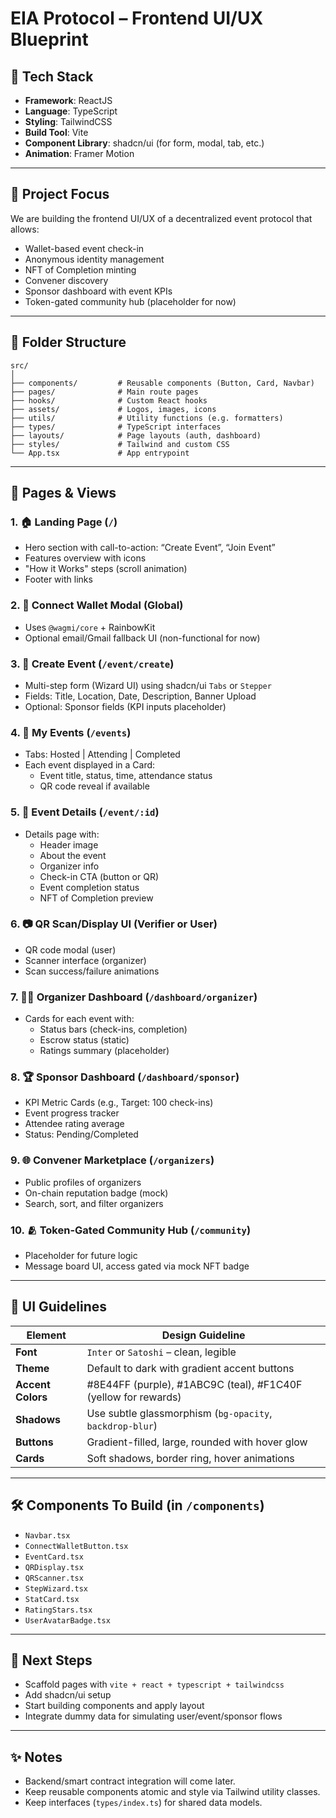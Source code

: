 
# EIA Protocol – Frontend UI/UX Blueprint

## 🧱 Tech Stack
- **Framework**: ReactJS
- **Language**: TypeScript
- **Styling**: TailwindCSS
- **Build Tool**: Vite
- **Component Library**: shadcn/ui (for form, modal, tab, etc.)
- **Animation**: Framer Motion

---

## 🎯 Project Focus
We are building the frontend UI/UX of a decentralized event protocol that allows:
- Wallet-based event check-in
- Anonymous identity management
- NFT of Completion minting
- Convener discovery
- Sponsor dashboard with event KPIs
- Token-gated community hub (placeholder for now)

---

## 📁 Folder Structure
```
src/
│
├── components/         # Reusable components (Button, Card, Navbar)
├── pages/              # Main route pages
├── hooks/              # Custom React hooks
├── assets/             # Logos, images, icons
├── utils/              # Utility functions (e.g. formatters)
├── types/              # TypeScript interfaces
├── layouts/            # Page layouts (auth, dashboard)
├── styles/             # Tailwind and custom CSS
└── App.tsx             # App entrypoint
```

---

## 🧩 Pages & Views

### 1. 🏠 Landing Page (`/`)
- Hero section with call-to-action: “Create Event”, “Join Event”
- Features overview with icons
- "How it Works" steps (scroll animation)
- Footer with links

### 2. 🔐 Connect Wallet Modal (Global)
- Uses `@wagmi/core` + RainbowKit
- Optional email/Gmail fallback UI (non-functional for now)

### 3. 📅 Create Event (`/event/create`)
- Multi-step form (Wizard UI) using shadcn/ui `Tabs` or `Stepper`
- Fields: Title, Location, Date, Description, Banner Upload
- Optional: Sponsor fields (KPI inputs placeholder)

### 4. 🎫 My Events (`/events`)
- Tabs: Hosted | Attending | Completed
- Each event displayed in a Card:
  - Event title, status, time, attendance status
  - QR code reveal if available

### 5. 🧾 Event Details (`/event/:id`)
- Details page with:
  - Header image
  - About the event
  - Organizer info
  - Check-in CTA (button or QR)
  - Event completion status
  - NFT of Completion preview

### 6. 📷 QR Scan/Display UI (Verifier or User)
- QR code modal (user)
- Scanner interface (organizer)
- Scan success/failure animations

### 7. 🧑‍💼 Organizer Dashboard (`/dashboard/organizer`)
- Cards for each event with:
  - Status bars (check-ins, completion)
  - Escrow status (static)
  - Ratings summary (placeholder)

### 8. 🏆 Sponsor Dashboard (`/dashboard/sponsor`)
- KPI Metric Cards (e.g., Target: 100 check-ins)
- Event progress tracker
- Attendee rating average
- Status: Pending/Completed

### 9. 🌐 Convener Marketplace (`/organizers`)
- Public profiles of organizers
- On-chain reputation badge (mock)
- Search, sort, and filter organizers

### 10. 🫂 Token-Gated Community Hub (`/community`)
- Placeholder for future logic
- Message board UI, access gated via mock NFT badge

---

## 🎨 UI Guidelines

| Element | Design Guideline |
|--------|------------------|
| **Font** | `Inter` or `Satoshi` – clean, legible |
| **Theme** | Default to dark with gradient accent buttons |
| **Accent Colors** | #8E44FF (purple), #1ABC9C (teal), #F1C40F (yellow for rewards) |
| **Shadows** | Use subtle glassmorphism (`bg-opacity`, `backdrop-blur`) |
| **Buttons** | Gradient-filled, large, rounded with hover glow |
| **Cards** | Soft shadows, border ring, hover animations |

---

## 🛠️ Components To Build (in `/components`)
- `Navbar.tsx`
- `ConnectWalletButton.tsx`
- `EventCard.tsx`
- `QRDisplay.tsx`
- `QRScanner.tsx`
- `StepWizard.tsx`
- `StatCard.tsx`
- `RatingStars.tsx`
- `UserAvatarBadge.tsx`

---

## 🧪 Next Steps
- Scaffold pages with `vite + react + typescript + tailwindcss`
- Add shadcn/ui setup
- Start building components and apply layout
- Integrate dummy data for simulating user/event/sponsor flows

---

## ✨ Notes
- Backend/smart contract integration will come later.
- Keep reusable components atomic and style via Tailwind utility classes.
- Keep interfaces (`types/index.ts`) for shared data models.
